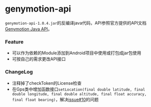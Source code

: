 # genymotion-api

`genymotion-api-1.0.4.jar`的反编译java代码，API参照官方提供的API文档[Genymotion Java API](https://cloud.genymotion.com/static/external/javadoc/index.html)。

### Feature

- 可以作为依赖的Module添加到Android项目中使用或打包成jar包使用
- 可按自己的需求更改API接口

### ChangeLog

- 注释掉了checkToken的License检查
- 在Gps类中增加函数接口`setLocation(final double latitude, final double longitude, final double altitude, final float accuracy, final float bearing)`，解决[issue#10](https://github.com/Genymobile/genymotion-binocle/issues/10)的问题
